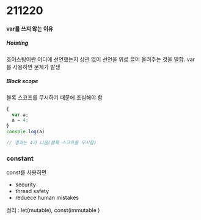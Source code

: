 # 211220

#### var를 쓰지 않는 이유

##### Hoisting
호이스팅이란 어디에 선언했는지 상관 없이 선언을 위로 끌어 올려주는 것을 말함.
var를 사용하면 문제가 발생

##### Block scope
블록 스코프를 무시하기 때문에 조심해야 함

```javascript
{
  var a;
  a = 4;
}
console.log(a)

// 결과는 4가 나옴(블록 스코프를 무시함)
```

### constant

const를 사용하면
- security
- thread safety
- reduece human mistakes

정리 : let(mutable), const(immutable )
